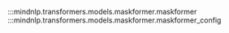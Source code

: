 :::mindnlp.transformers.models.maskformer.maskformer
:::mindnlp.transformers.models.maskformer.maskformer_config
